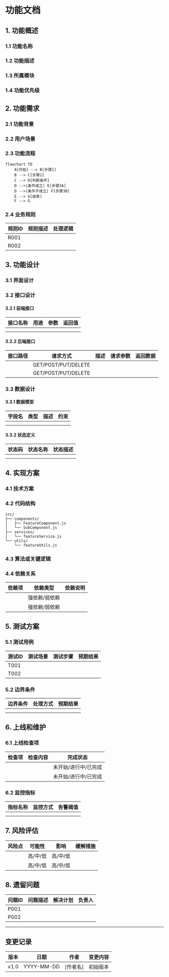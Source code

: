 # 功能文档

## 1. 功能概述

### 1.1 功能名称
<!-- 功能的名称 -->

### 1.2 功能描述
<!-- 简要描述该功能的作用和价值 -->

### 1.3 所属模块
<!-- 该功能所属的模块或功能组 -->

### 1.4 功能优先级
<!-- 该功能的优先级（高/中/低） -->

## 2. 功能需求

### 2.1 功能背景
<!-- 开发该功能的背景和目的 -->

### 2.2 用户场景
<!-- 用户使用该功能的典型场景描述 -->

### 2.3 功能流程
<!-- 使用流程图描述功能的实现流程 -->

```mermaid
flowchart TD
    A[开始] --> B[步骤1]
    B --> C[步骤2]
    C --> D{判断条件}
    D -->|条件成立| E[步骤3A]
    D -->|条件不成立| F[步骤3B]
    E --> G[结束]
    F --> G
```

### 2.4 业务规则
<!-- 描述与该功能相关的业务规则 -->

| 规则ID | 规则描述 | 处理逻辑 |
|--------|---------|---------|
| R001 |  |  |
| R002 |  |  |

## 3. 功能设计

### 3.1 界面设计
<!-- 如适用，描述功能的UI设计 -->

### 3.2 接口设计
<!-- 描述功能涉及的接口设计 -->

#### 3.2.1 前端接口

| 接口名称 | 用途 | 参数 | 返回值 |
|---------|------|------|--------|
|  |  |  |  |
|  |  |  |  |

#### 3.2.2 后端接口

| 接口路径 | 请求方式 | 描述 | 请求参数 | 返回数据 |
|---------|---------|------|---------|---------|
|  | GET/POST/PUT/DELETE |  |  |  |
|  | GET/POST/PUT/DELETE |  |  |  |

### 3.3 数据设计
<!-- 描述功能涉及的数据结构设计 -->

#### 3.3.1 数据模型

| 字段名 | 类型 | 描述 | 约束 |
|--------|------|------|------|
|  |  |  |  |
|  |  |  |  |

#### 3.3.2 状态定义

| 状态码 | 状态名称 | 状态描述 |
|--------|---------|---------|
|  |  |  |
|  |  |  |

## 4. 实现方案

### 4.1 技术方案
<!-- 描述功能的实现技术方案 -->

### 4.2 代码结构
<!-- 描述功能的代码组织结构 -->

```
src/
├── components/
│   ├── FeatureComponent.js
│   └── SubComponent.js
├── services/
│   └── featureService.js
└── utils/
    └── featureUtils.js
```

### 4.3 算法或关键逻辑
<!-- 描述功能中的关键算法或逻辑 -->

### 4.4 依赖关系
<!-- 描述该功能与其他功能或模块的依赖关系 -->

| 依赖项 | 依赖类型 | 依赖说明 |
|--------|---------|---------|
|  | 强依赖/弱依赖 |  |
|  | 强依赖/弱依赖 |  |

## 5. 测试方案

### 5.1 测试用例
<!-- 描述功能的关键测试用例 -->

| 测试ID | 测试场景 | 测试步骤 | 预期结果 |
|--------|---------|---------|---------|
| T001 |  |  |  |
| T002 |  |  |  |

### 5.2 边界条件
<!-- 描述功能的边界条件和异常情况处理 -->

| 边界条件 | 处理方式 | 预期结果 |
|---------|---------|---------|
|  |  |  |
|  |  |  |

## 6. 上线和维护

### 6.1 上线检查项
<!-- 上线前需要检查的项目 -->

| 检查项 | 检查内容 | 完成状态 |
|--------|---------|---------|
|  |  | 未开始/进行中/已完成 |
|  |  | 未开始/进行中/已完成 |

### 6.2 监控指标
<!-- 上线后需要监控的指标 -->

| 指标名称 | 监控方式 | 告警阈值 |
|---------|---------|---------|
|  |  |  |
|  |  |  |

## 7. 风险评估

| 风险点 | 可能性 | 影响 | 缓解措施 |
|--------|--------|------|---------|
|  | 高/中/低 | 高/中/低 |  |
|  | 高/中/低 | 高/中/低 |  |

## 8. 遗留问题
<!-- 记录当前遗留的问题和计划 -->

| 问题ID | 问题描述 | 解决计划 | 负责人 |
|--------|---------|---------|--------|
| P001 |  |  |  |
| P002 |  |  |  |

---

## 变更记录

| 版本 | 日期 | 作者 | 变更内容 |
|------|------|------|---------|
| v1.0 | YYYY-MM-DD | [作者名] | 初始版本 |
